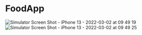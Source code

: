 # FoodApp



![Simulator Screen Shot - iPhone 13 - 2022-03-02 at 09 49 19](https://user-images.githubusercontent.com/68776490/156317933-72b451a3-1676-40de-b5c5-e69b42a52aec.png)
![Simulator Screen Shot - iPhone 13 - 2022-03-02 at 09 49 25](https://user-images.githubusercontent.com/68776490/156317942-19865da6-492d-45c6-9851-d79be68ec204.png)
